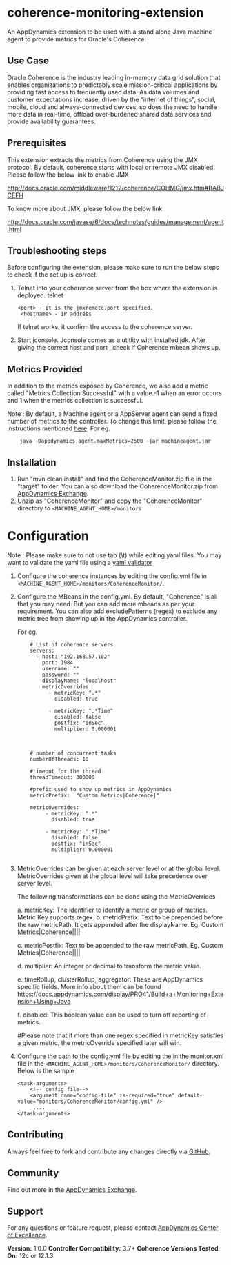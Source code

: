 coherence-monitoring-extension
==============================

An AppDynamics extension to be used with a stand alone Java machine agent to provide metrics for Oracle's Coherence.


## Use Case ##

Oracle Coherence is the industry leading in-memory data grid solution that enables organizations to predictably scale mission-critical applications by providing fast access to frequently used data. As data volumes and customer expectations increase, driven by the “internet of things”, social, mobile, cloud and always-connected devices, so does the need to handle more data in real-time, offload over-burdened shared data services and provide availability guarantees.

## Prerequisites ##

This extension extracts the metrics from Coherence using the JMX protocol. 
By default, coherence starts with local or remote JMX disabled. Please follow the below link to enable JMX 

http://docs.oracle.com/middleware/1212/coherence/COHMG/jmx.htm#BABJCEFH

To know more about JMX, please follow the below link
 
 http://docs.oracle.com/javase/6/docs/technotes/guides/management/agent.html


## Troubleshooting steps ##
Before configuring the extension, please make sure to run the below steps to check if the set up is correct.

1. Telnet into your coherence server from the box where the extension is deployed.
       telnet <hostname> <port>

       <port> - It is the jmxremote.port specified.
        <hostname> - IP address

    If telnet works, it confirm the access to the coherence server.


2. Start jconsole. Jconsole comes as a utitlity with installed jdk. After giving the correct host and port , check if Coherence
mbean shows up.

## Metrics Provided ##

In addition to the metrics exposed by Coherence, we also add a metric called "Metrics Collection Successful" with a value -1 when an error occurs and 1 when the metrics collection is successful.

Note : By default, a Machine agent or a AppServer agent can send a fixed number of metrics to the controller. To change this limit, please follow the instructions mentioned [here](http://docs.appdynamics.com/display/PRO14S/Metrics+Limits).
For eg.  
```    
    java -Dappdynamics.agent.maxMetrics=2500 -jar machineagent.jar
```


## Installation ##

1. Run "mvn clean install" and find the CoherenceMonitor.zip file in the "target" folder. You can also download the CoherenceMonitor.zip from [AppDynamics Exchange][].
2. Unzip as "CoherenceMonitor" and copy the "CoherenceMonitor" directory to `<MACHINE_AGENT_HOME>/monitors`


# Configuration ##

Note : Please make sure to not use tab (\t) while editing yaml files. You may want to validate the yaml file using a [yaml validator](http://yamllint.com/)

1. Configure the coherence instances by editing the config.yml file in `<MACHINE_AGENT_HOME>/monitors/CoherenceMonitor/`.
2. Configure the MBeans in the config.yml. By default, "Coherence" is all that you may need. But you can add more mbeans as per your requirement.
   You can also add excludePatterns (regex) to exclude any metric tree from showing up in the AppDynamics controller.
   
   For eg. 
   
   ```
       # List of coherence servers
       servers:
         - host: "192.168.57.102"
           port: 1984
           username: ""
           password: ""
           displayName: "localhost"
           metricOverrides:
             - metricKey: ".*"
               disabled: true

             - metricKey: ".*Time"
               disabled: false
               postfix: "inSec"
               multiplier: 0.000001


       
       # number of concurrent tasks
       numberOfThreads: 10
       
       #timeout for the thread
       threadTimeout: 300000
       
       #prefix used to show up metrics in AppDynamics
       metricPrefix:  "Custom Metrics|Coherence|"

       metricOverrides:
            - metricKey: ".*"
              disabled: true

            - metricKey: ".*Time"
              disabled: false
              postfix: "inSec"
              multiplier: 0.000001
       

   ```


3. MetricOverrides can be given at each server level or at the global level. MetricOverrides given at the global level will
   take precedence over server level.

   The following transformations can be done using the MetricOverrides

   a. metricKey: The identifier to identify a metric or group of metrics. Metric Key supports regex.
   b. metricPrefix: Text to be prepended before the raw metricPath. It gets appended after the displayName.
         Eg. Custom Metrics|Coherence|<displayNameForServer>|<metricPrefix>|<metricName>|<metricPostfix>

   c. metricPostfix: Text to be appended to the raw metricPath.
         Eg. Custom Metrics|Coherence|<displayNameForServer>|<metricPrefix>|<metricName>|<metricPostfix>

   d. multiplier: An integer or decimal to transform the metric value.

   e. timeRollup, clusterRollup, aggregator: These are AppDynamics specific fields. More info about them can be found
        https://docs.appdynamics.com/display/PRO41/Build+a+Monitoring+Extension+Using+Java

   f. disabled: This boolean value can be used to turn off reporting of metrics.

   #Please note that if more than one regex specified in metricKey satisfies a given metric, the metricOverride specified later will win.

4. Configure the path to the config.yml file by editing the <task-arguments> in the monitor.xml file in the `<MACHINE_AGENT_HOME>/monitors/CoherenceMonitor/` directory. Below is the sample

     ```
     <task-arguments>
         <!-- config file-->
         <argument name="config-file" is-required="true" default-value="monitors/CoherenceMonitor/config.yml" />
          ....
     </task-arguments>
    ```


## Contributing ##

Always feel free to fork and contribute any changes directly via [GitHub][].

## Community ##

Find out more in the [AppDynamics Exchange][].

## Support ##

For any questions or feature request, please contact [AppDynamics Center of Excellence][].

**Version:** 1.0.0
**Controller Compatibility:** 3.7+
**Coherence Versions Tested On:** 12c or 12.1.3

[Github]: https://github.com/Appdynamics/coherence-monitoring-extension
[AppDynamics Exchange]: http://community.appdynamics.com/t5/AppDynamics-eXchange/idb-p/extensions
[AppDynamics Center of Excellence]: mailto:ace-request@appdynamics.com
